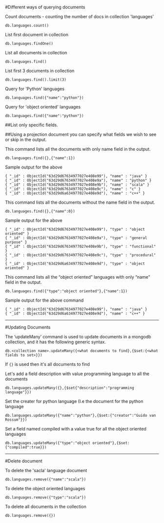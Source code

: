 #Different ways of querying documents

Count documents - counting the number of docs in collection 'languages'
```
db.languages.count()
```

List first document in collection
```
db.languages.findOne()
```

List all documents in collection
```
db.languages.find()
```

List first 3 documents in collection
```
db.languages.find().limit(3)
```

Query for 'Python' languages
```
db.languages.find({"name":"python"})
```

Query for 'object oriented' languages
```
db.languages.find({"name":"python"})
```


##List only specific fields.

##Using a projection document you can specify what fields we wish to see or skip in the output.

This command lists all the documents with only name field in the output.
```
db.languages.find({},{"name":1})
```

Sample output for the above
```
{ "_id" : ObjectId("63d29d67634977027e408e99"), "name" : "java" }
{ "_id" : ObjectId("63d29d67634977027e408e9a"), "name" : "python" }
{ "_id" : ObjectId("63d29d67634977027e408e9b"), "name" : "scala" }
{ "_id" : ObjectId("63d29d67634977027e408e9c"), "name" : "c" }
{ "_id" : ObjectId("63d29d6a634977027e408e9d"), "name" : "c++" }
```

This command lists all the documents without the name field in the output.
```
db.languages.find({},{"name":0})
```

Sample output for the above
```
{ "_id" : ObjectId("63d29d67634977027e408e99"), "type" : "object oriented" }
{ "_id" : ObjectId("63d29d67634977027e408e9a"), "type" : "general purpose" }
{ "_id" : ObjectId("63d29d67634977027e408e9b"), "type" : "functional" }
{ "_id" : ObjectId("63d29d67634977027e408e9c"), "type" : "procedural" }
{ "_id" : ObjectId("63d29d6a634977027e408e9d"), "type" : "object oriented" }
```

This command lists all the “object oriented” languages with only “name” field in the output.
```
db.languages.find({"type":"object oriented"},{"name":1})
```

Sample output for the above command
```
{ "_id" : ObjectId("63d29d67634977027e408e99"), "name" : "java" }
{ "_id" : ObjectId("63d29d6a634977027e408e9d"), "name" : "c++" }
```

---------------------------------------------------------------------------------------------------------------------------------------
#Updating Documents

The ‘updateMany’ command is used to update documents in a mongodb collection, and it has the following generic syntax.
```
db.<collection name>.updateMany({<what documents to find},{$set:{<what fields to set>}})
```

If ```{}``` is used then it's all documents to find

Let's add a field description with value programming language to all the documents
```
db.languages.updateMany({},{$set{"description":"programming language"}})
```

Set the creater for python language (I.e the document for the python language
```
db.languages.updateMany({"name":"python"},{$set:{"creator":"Guido van Rossum"}})
```

Set a field named compiled with a value true for all the object oriented languages
```
db.languages.updateMany({"type":"object oriented"},{$set:{"compiled":true}})
```

------------------------------------------------------------------------------------------------------------------------------------
#Delete document

To delete the 'sacla' language document
```
db.languages.remove({"name":"scala"})
```

To delete the object oriented languages
```
db.languages.remove({"type":"scala"})
```

To delete all documents in the collection
```
db.languages.remove({})
```

